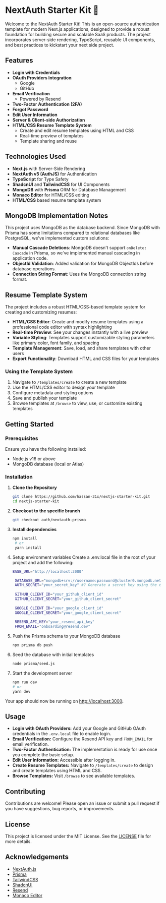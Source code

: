 # NextAuth Starter Kit 🚀

Welcome to the NextAuth Starter Kit! This is an open-source authentication template for modern Next.js applications, designed to provide a robust foundation for building secure and scalable SaaS products. The project incorporates server-side rendering, TypeScript, reusable UI components, and best practices to kickstart your next side project.

## Features

- **Login with Credentials**
- **OAuth Providers Integration**
  - Google
  - GitHub
- **Email Verification**
  - Powered by Resend
- **Two-Factor Authentication (2FA)**
- **Forgot Password**
- **Edit User Information**
- **Server & Client-side Authorization**
- **HTML/CSS Resume Template System**
  - Create and edit resume templates using HTML and CSS
  - Real-time preview of templates
  - Template sharing and reuse

## Technologies Used

- **Next.js** with Server-Side Rendering
- **NextAuth v5 (AuthJS)** for Authentication
- **TypeScript** for Type Safety
- **ShadcnUI** and **TailwindCSS** for UI Components
- **MongoDB** with **Prisma** ORM for Database Management
- **Monaco Editor** for HTML/CSS editing
- **HTML/CSS** based resume template system

## MongoDB Implementation Notes

This project uses MongoDB as the database backend. Since MongoDB with Prisma has some limitations compared to relational databases like PostgreSQL, we've implemented custom solutions:

- **Manual Cascade Deletions**: MongoDB doesn't support `onDelete: Cascade` in Prisma, so we've implemented manual cascading in application code.
- **ObjectId Validation**: Added validation for MongoDB ObjectIds before database operations.
- **Connection String Format**: Uses the MongoDB connection string format.

## Resume Template System

The project includes a robust HTML/CSS-based template system for creating and customizing resumes:

- **HTML/CSS Editor**: Create and modify resume templates using a professional code editor with syntax highlighting
- **Real-time Preview**: See your changes instantly with a live preview
- **Variable Styling**: Templates support customizable styling parameters like primary color, font family, and spacing
- **Template Management**: Save, load, and share templates with other users
- **Export Functionality**: Download HTML and CSS files for your templates

### Using the Template System

1. Navigate to `/templates/create` to create a new template
2. Use the HTML/CSS editor to design your template
3. Configure metadata and styling options
4. Save and publish your template
5. Browse templates at `/browse` to view, use, or customize existing templates

## Getting Started

### Prerequisites

Ensure you have the following installed:

- Node.js v16 or above
- MongoDB database (local or Atlas)

### Installation

1. **Clone the Repository**

   ```bash
   git clone https://github.com/hassan-31x/nextjs-starter-kit.git
   cd nextjs-starter-kit
   ```

2. **Checkout to the specific branch**
   
    ```bash
   git checkout auth/nextauth-prisma
   ```

3. **Install dependencies**

   ```bash
   npm install
    # or
    yarn install
   ```

4. Setup environment variables
Create a .env.local file in the root of your project and add the following:

   ```bash
   BASE_URL="http://localhost:3000"

    DATABASE_URL="mongodb+srv://username:password@cluster0.mongodb.net/database?retryWrites=true&w=majority"
    AUTH_SECRET="your_secret_key" #? Generate a secret key using the command: openssl rand -hex 32
    
    GITHUB_CLIENT_ID="your_github_client_id"
    GITHUB_CLIENT_SECRET="your_github_client_secret"
    
    GOOGLE_CLIENT_ID="your_google_client_id"
    GOOGLE_CLIENT_SECRET="your_google_client_secret"
    
    RESEND_API_KEY="your_resend_api_key"
    FROM_EMAIL="onboarding@resend.dev"
   ```

5. Push the Prisma schema to your MongoDB database

   ```bash
   npx prisma db push
   ```

6. Seed the database with initial templates

   ```bash
   node prisma/seed.js
   ```

7. Start the development server

    ```bash
   npm run dev
    # or
    yarn dev
   ```

Your app should now be running on [http://localhost:3000](http://localhost:3000).

## Usage

- **Login with OAuth Providers:** Add your Google and GitHub OAuth credentials in the `.env.local` file to enable login.
- **Email Verification:** Configure the Resend API key and `FROM_EMAIL` for email verification.
- **Two-Factor Authentication:** The implementation is ready for use once you complete the basic setup.
- **Edit User Information:** Accessible after logging in.
- **Create Resume Templates:** Navigate to `/templates/create` to design and create templates using HTML and CSS.
- **Browse Templates:** Visit `/browse` to see available templates.

## Contributing

Contributions are welcome! Please open an issue or submit a pull request if you have suggestions, bug reports, or improvements.


## License

This project is licensed under the MIT License. See the [LICENSE](LICENSE) file for more details.

## Acknowledgements

- [NextAuth.js](https://next-auth.js.org/)
- [Prisma](https://www.prisma.io/)
- [TailwindCSS](https://tailwindcss.com/)
- [ShadcnUI](https://shadcn.dev/)
- [Resend](https://resend.com/)
- [Monaco Editor](https://microsoft.github.io/monaco-editor/)


